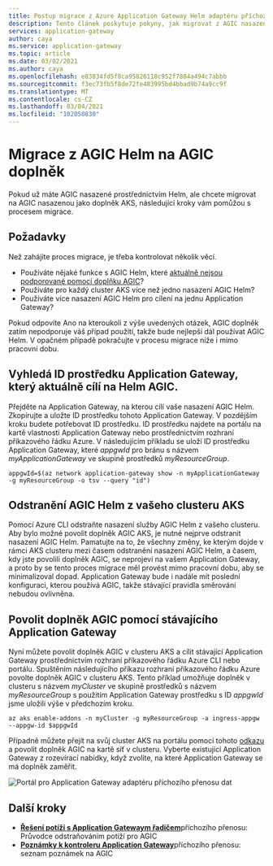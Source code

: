 ```yaml
---
title: Postup migrace z Azure Application Gateway Helm adaptéru příchozího přenosu dat na AGIC doplněk
description: Tento článek poskytuje pokyny, jak migrovat z AGIC nasazeného prostřednictvím Helm na AGIC nasazené jako doplněk AKS.
services: application-gateway
author: caya
ms.service: application-gateway
ms.topic: article
ms.date: 03/02/2021
ms.author: caya
ms.openlocfilehash: e83834fd5f8ca95826118c952f7884a494c7abbb
ms.sourcegitcommit: f3ec73fb5f8de72fe483995bd4bbad9b74a9cc9f
ms.translationtype: MT
ms.contentlocale: cs-CZ
ms.lasthandoff: 03/04/2021
ms.locfileid: "102050830"
---
```

# <a name="migrate-from-agic-helm-to-agic-add-on"></a>Migrace z AGIC Helm na AGIC doplněk 

Pokud už máte AGIC nasazené prostřednictvím Helm, ale chcete migrovat na AGIC nasazenou jako doplněk AKS, následující kroky vám pomůžou s procesem migrace. 

## <a name="prerequisites"></a>Požadavky 
Než zahájíte proces migrace, je třeba kontrolovat několik věcí. 
  - Používáte nějaké funkce s AGIC Helm, které [aktuálně nejsou podporované pomocí doplňku AGIC](ingress-controller-overview.md#difference-between-helm-deployment-and-aks-add-on)?
  - Používáte pro každý cluster AKS více než jedno nasazení AGIC Helm? 
  - Používáte více nasazení AGIC Helm pro cílení na jednu Application Gateway? 

Pokud odpovíte Ano na kteroukoli z výše uvedených otázek, AGIC doplněk zatím nepodporuje váš případ použití, takže bude nejlepší dál používat AGIC Helm. V opačném případě pokračujte v procesu migrace níže i mimo pracovní dobu. 

## <a name="find-the-application-gateway-resource-id-that-agic-helm-is-currently-targeting"></a>Vyhledá ID prostředku Application Gateway, který aktuálně cílí na Helm AGIC. 
Přejděte na Application Gateway, na kterou cílí vaše nasazení AGIC Helm. Zkopírujte a uložte ID prostředku tohoto Application Gateway. V pozdějším kroku budete potřebovat ID prostředku. ID prostředku najdete na portálu na kartě vlastnosti Application Gateway nebo prostřednictvím rozhraní příkazového řádku Azure. V následujícím příkladu se uloží ID prostředku Application Gateway, které *appgwId* pro bránu s názvem *myApplicationGateway* ve skupině prostředků *myResourceGroup*.

```azurecli-interactive
appgwId=$(az network application-gateway show -n myApplicationGateway -g myResourceGroup -o tsv --query "id") 
```

## <a name="delete-agic-helm-from-your-aks-cluster"></a>Odstranění AGIC Helm z vašeho clusteru AKS
Pomocí Azure CLI odstraňte nasazení služby AGIC Helm z vašeho clusteru. Aby bylo možné povolit doplněk AGIC AKS, je nutné nejprve odstranit nasazení AGIC Helm. Pamatujte na to, že všechny změny, ke kterým dojde v rámci AKS clusteru mezi časem odstranění nasazení AGIC Helm, a časem, kdy jste povolili doplněk AGIC, se neprojeví na vašem Application Gateway, a proto by se tento proces migrace měl provést mimo pracovní dobu, aby se minimalizoval dopad. Application Gateway bude i nadále mít poslední konfiguraci, kterou používá AGIC, takže stávající pravidla směrování nebudou ovlivněna. 

## <a name="enable-agic-add-on-using-your-existing-application-gateway"></a>Povolit doplněk AGIC pomocí stávajícího Application Gateway 
Nyní můžete povolit doplněk AGIC v clusteru AKS a cílit stávající Application Gateway prostřednictvím rozhraní příkazového řádku Azure CLI nebo portálu. Spuštěním následujícího příkazu rozhraní příkazového řádku Azure povolte doplněk AGIC v clusteru AKS. Tento příklad umožňuje doplněk v clusteru s názvem *myCluster* ve skupině prostředků s názvem *myResourceGroup* s použitím Application Gateway prostředku s ID *appgwId* jsme uložili výše v předchozím kroku. 


```azurecli-interactive
az aks enable-addons -n myCluster -g myResourceGroup -a ingress-appgw --appgw-id $appgwId
```

Případně můžete přejít na svůj cluster AKS na portálu pomocí tohoto [odkazu](https://portal.azure.com/?feature.aksagic=true) a povolit doplněk AGIC na kartě síť v clusteru. Vyberte existující Application Gateway z rozevírací nabídky, když zvolíte, na které Application Gateway se má doplněk zaměřit. 

![Portál pro Application Gateway adaptéru příchozího přenosu dat](./media/tutorial-ingress-controller-add-on-existing/portal-ingress-controller-add-on.png)

## <a name="next-steps"></a>Další kroky
- [**Řešení potíží s Application Gatewaym řadičem**](ingress-controller-troubleshoot.md)příchozího přenosu: Průvodce odstraňováním potíží pro AGIC 
- [**Poznámky k kontroleru Application Gateway**](ingress-controller-annotations.md)příchozího přenosu: seznam poznámek na AGIC 